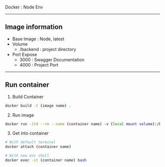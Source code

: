 Docker : Node Env
***
## Image information
- Base Image : Node, latest
- Volume
    - /backend : project directory
- Port Expose
    - 3000 : Swagger Documentation
    - 4000 : Project Port
***
## Run container
1. Build Container

```bash
docker build -t (image name) .
```

2. Run image

```bash
docker run -itd --rm --name (container name) -v (local mount volume):/backend -p (local port):3000 -p (local port):4000 (image name) bash
```

3. Get into container

```bash
# With default terminal
docker attach (container name)

# With new env shell
docker exec -it (container name) bash
```
